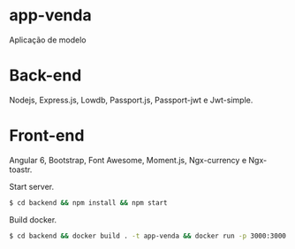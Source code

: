 # app-venda
Aplicação de modelo

# Back-end
 Nodejs, Express.js, Lowdb, Passport.js, Passport-jwt e Jwt-simple.

# Front-end
Angular 6, Bootstrap, Font Awesome, Moment.js, Ngx-currency e Ngx-toastr.

Start server.

```sh
$ cd backend && npm install && npm start
```


Build docker.

```sh
$ cd backend && docker build . -t app-venda && docker run -p 3000:3000 app-venda
```
